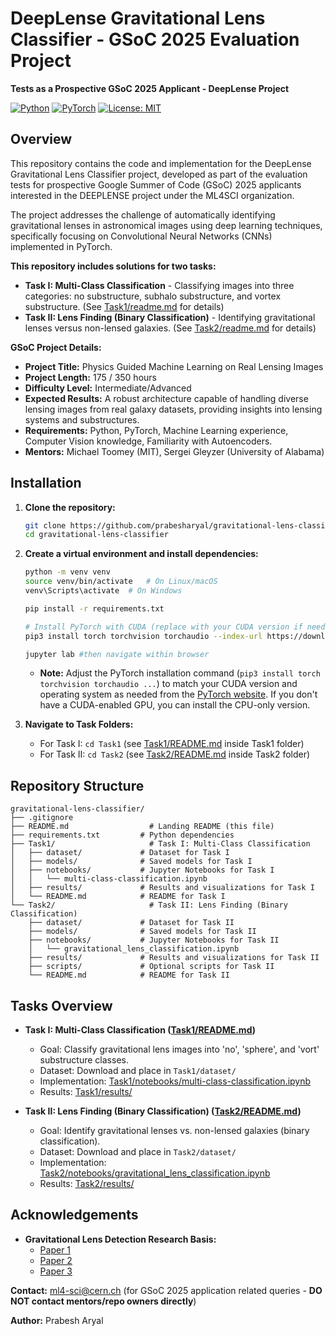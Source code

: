 # DeepLense Gravitational Lens Classifier - GSoC 2025 Evaluation Project

**Tests as a Prospective GSoC 2025 Applicant - DeepLense Project**

[![Python](https://img.shields.io/badge/Python-3.7+-blue.svg)](https://www.python.org/downloads/)
[![PyTorch](https://img.shields.io/badge/PyTorch-%20%E2%82%892.0-orange.svg)](https://pytorch.org/)
[![License: MIT](https://img.shields.io/badge/License-MIT-yellow.svg)](https://opensource.org/licenses/MIT)

## Overview

This repository contains the code and implementation for the DeepLense Gravitational Lens Classifier project, developed as part of the evaluation tests for prospective Google Summer of Code (GSoC) 2025 applicants interested in the DEEPLENSE project under the ML4SCI organization.

The project addresses the challenge of automatically identifying gravitational lenses in astronomical images using deep learning techniques, specifically focusing on Convolutional Neural Networks (CNNs) implemented in PyTorch.

**This repository includes solutions for two tasks:**

*   **Task I: Multi-Class Classification** - Classifying images into three categories: no substructure, subhalo substructure, and vortex substructure. (See [Task1/readme.md](Task1/readme.md) for details)
*   **Task II: Lens Finding (Binary Classification)** - Identifying gravitational lenses versus non-lensed galaxies. (See [Task2/readme.md](Task2/readme.md) for details)


**GSoC Project Details:**

*   **Project Title:** Physics Guided Machine Learning on Real Lensing Images
*   **Project Length:** 175 / 350 hours
*   **Difficulty Level:** Intermediate/Advanced
*   **Expected Results:** A robust architecture capable of handling diverse lensing images from real galaxy datasets, providing insights into lensing systems and substructures.
*   **Requirements:** Python, PyTorch, Machine Learning experience, Computer Vision knowledge, Familiarity with Autoencoders.
*   **Mentors:** Michael Toomey (MIT), Sergei Gleyzer (University of Alabama)


## Installation

1.  **Clone the repository:**

    ```bash
    git clone https://github.com/prabesharyal/gravitational-lens-classifier.git
    cd gravitational-lens-classifier
    ```

2.  **Create a virtual environment and install dependencies:**

    ```bash
    python -m venv venv
    source venv/bin/activate   # On Linux/macOS
    venv\Scripts\activate  # On Windows

    pip install -r requirements.txt

    # Install PyTorch with CUDA (replace with your CUDA version if needed)
    pip3 install torch torchvision torchaudio --index-url https://download.pytorch.org/whl/cu126 

    jupyter lab #then navigate within browser
    ```
    *   **Note:** Adjust the PyTorch installation command (`pip3 install torch torchvision torchaudio ...`) to match your CUDA version and operating system as needed from the [PyTorch website](https://pytorch.org/get-started/locally/). If you don't have a CUDA-enabled GPU, you can install the CPU-only version.

3.  **Navigate to Task Folders:**

    *   For Task I: `cd Task1` (see [Task1/README.md](Task1/README.md) inside Task1 folder)
    *   For Task II: `cd Task2` (see [Task2/README.md](Task2/README.md) inside Task2 folder)

## Repository Structure

```
gravitational-lens-classifier/
├── .gitignore
├── README.md                  # Landing README (this file)
├── requirements.txt         # Python dependencies
├── Task1/                     # Task I: Multi-Class Classification
│   ├── dataset/             # Dataset for Task I
│   ├── models/              # Saved models for Task I
│   ├── notebooks/           # Jupyter Notebooks for Task I
│   │   └── multi-class-classification.ipynb
│   ├── results/             # Results and visualizations for Task I
│   └── README.md            # README for Task I
└── Task2/                     # Task II: Lens Finding (Binary Classification)
    ├── dataset/             # Dataset for Task II
    ├── models/              # Saved models for Task II
    ├── notebooks/           # Jupyter Notebooks for Task II
    │   └── gravitational_lens_classification.ipynb
    ├── results/             # Results and visualizations for Task II
    ├── scripts/             # Optional scripts for Task II
    └── README.md            # README for Task II
```

## Tasks Overview

*   **Task I: Multi-Class Classification ([Task1/README.md](Task1/README.md))**
    *   Goal: Classify gravitational lens images into 'no', 'sphere', and 'vort' substructure classes.
    *   Dataset: Download and place in `Task1/dataset/`
    *   Implementation: [Task1/notebooks/multi-class-classification.ipynb](Task1/notebooks/multi-class-classification.ipynb)
    *   Results: [Task1/results/](Task1/results/)

*   **Task II: Lens Finding (Binary Classification) ([Task2/README.md](Task2/README.md))**
    *   Goal: Identify gravitational lenses vs. non-lensed galaxies (binary classification).
    *   Dataset: Download and place in `Task2/dataset/`
    *   Implementation: [Task2/notebooks/gravitational_lens_classification.ipynb](Task2/notebooks/gravitational_lens_classification.ipynb)
    *   Results: [Task2/results/](Task2/results/)

## Acknowledgements

-   **Gravitational Lens Detection Research Basis:**
    *   [Paper 1](https://arxiv.org/abs/2008.12731)
    *   [Paper 2](https://arxiv.org/abs/1909.07346)
    *   [Paper 3](https://ml4physicalsciences.github.io/2024/files/NeurIPS_ML4PS_2024_78.pdf)


**Contact:** ml4-sci@cern.ch (for GSoC 2025 application related queries - **DO NOT contact mentors/repo owners directly**)

**Author:** Prabesh Aryal